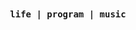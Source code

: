 <br />
<br />
<p align="center">
  <samp>
    <strong>
      life |
      program |
      music
    </strong>
  </samp>
</p>
<br />
